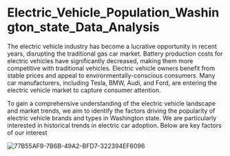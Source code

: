# Electric_Vehicle_Population_Washington_state_Data_Analysis
The electric vehicle industry has become a lucrative opportunity in recent years, disrupting the traditional gas car market. Battery production costs for electric vehicles have significantly decreased, making them more competitive with traditional vehicles. Electric vehicle owners benefit from stable prices and appeal to environmentally-conscious consumers. Many car manufacturers, including Tesla, BMW, Audi, and Ford, are entering the electric vehicle market to capture consumer attention.

To gain a comprehensive understanding of the electric vehicle landscape and market trends, we aim to identify the factors driving the popularity of electric vehicle brands and types in Washington state. We are particularly interested in historical trends in electric car adoption. Below are key factors of our interest

![77B55AF9-7B6B-49A2-BFD7-322394EF6096](https://github.com/pritamrp/Electric_Vehicle_Population_Washington_state_Data_Analysis/assets/91716504/32ce1f5b-ccbf-4fff-9f5e-986750fd64ea)
